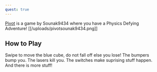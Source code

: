 ```yaml
---
quest: true
---
```

[Pivot](https://play.fancade.com/5E0A4B498E2D561E) is a game by Sounak9434 where you have a Physics Defying Adventure!
[[/uploads/pivotsounak9434.png]]

## How to Play
Swipe to move the blue cube, do not fall off else you lose! The bumpers bump you. The lasers kill you. The switches make suprising stuff happen. And there is more stuff!